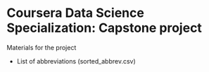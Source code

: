 # Coursera Data Science Specialization: Capstone project
Materials for the project

* List of abbreviations (sorted_abbrev.csv)
